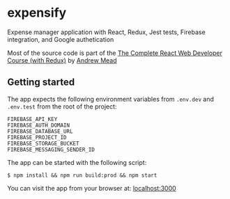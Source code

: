 # expensify
Expense manager application with React, Redux, Jest tests, Firebase integration, and Google authetication

Most of the source code is part of the [The Complete React Web Developer Course (with Redux)](https://www.udemy.com/react-2nd-edition) by [Andrew Mead](https://github.com/andrewjmead)

## Getting started

The app expects the following environment variables from `.env.dev` and `.env.test` from the root of the project:

```
FIREBASE_API_KEY
FIREBASE_AUTH_DOMAIN
FIREBASE_DATABASE_URL
FIREBASE_PROJECT_ID
FIREBASE_STORAGE_BUCKET
FIREBASE_MESSAGING_SENDER_ID
```

The app can be started with the following script:

```
$ npm install && npm run build:prod && npm start
```

You can visit the app from your browser at: [localhost:3000](http://localhost:3000)